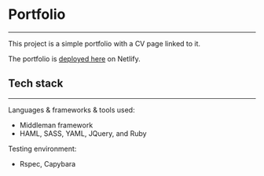 # **Portfolio**
-------
This project is a simple portfolio with a CV page linked to it.

The portfolio is [deployed here](https://camronldnf-portfolio.netlify.com/) on Netlify.

## Tech stack
-------
Languages & frameworks & tools used:
* Middleman framework
* HAML, SASS, YAML, JQuery, and Ruby

Testing environment:
* Rspec, Capybara